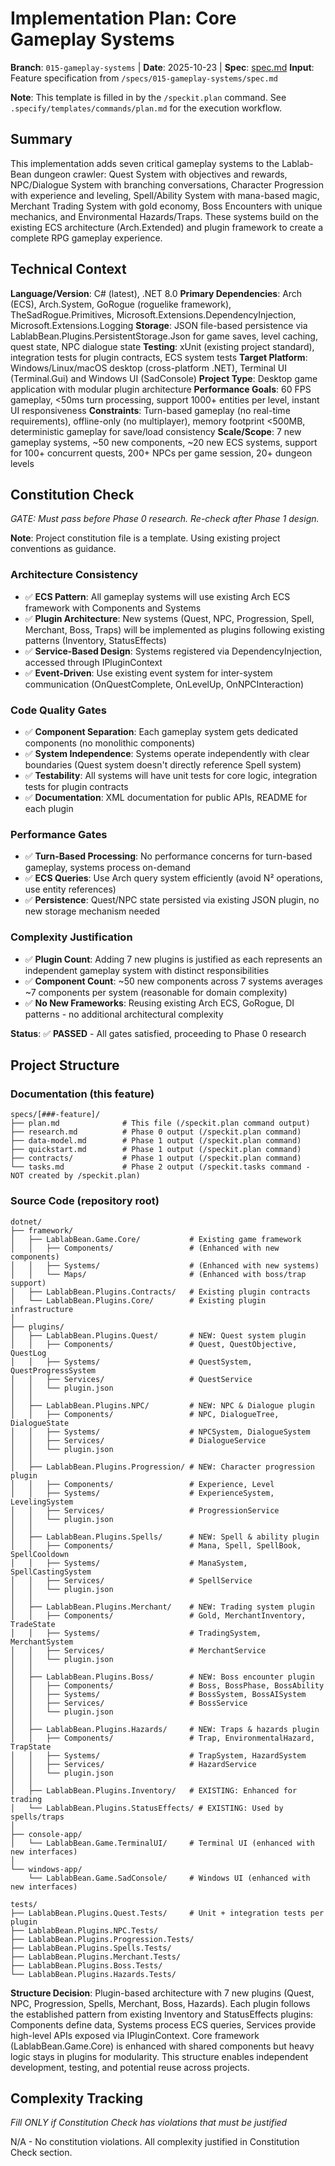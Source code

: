 # Implementation Plan: Core Gameplay Systems

**Branch**: `015-gameplay-systems` | **Date**: 2025-10-23 | **Spec**: [spec.md](spec.md)
**Input**: Feature specification from `/specs/015-gameplay-systems/spec.md`

**Note**: This template is filled in by the `/speckit.plan` command. See `.specify/templates/commands/plan.md` for the execution workflow.

## Summary

This implementation adds seven critical gameplay systems to the Lablab-Bean dungeon crawler: Quest System with objectives and rewards, NPC/Dialogue System with branching conversations, Character Progression with experience and leveling, Spell/Ability System with mana-based magic, Merchant Trading System with gold economy, Boss Encounters with unique mechanics, and Environmental Hazards/Traps. These systems build on the existing ECS architecture (Arch.Extended) and plugin framework to create a complete RPG gameplay experience.

## Technical Context

**Language/Version**: C# (latest), .NET 8.0
**Primary Dependencies**: Arch (ECS), Arch.System, GoRogue (roguelike framework), TheSadRogue.Primitives, Microsoft.Extensions.DependencyInjection, Microsoft.Extensions.Logging
**Storage**: JSON file-based persistence via LablabBean.Plugins.PersistentStorage.Json for game saves, level caching, quest state, NPC dialogue state
**Testing**: xUnit (existing project standard), integration tests for plugin contracts, ECS system tests
**Target Platform**: Windows/Linux/macOS desktop (cross-platform .NET), Terminal UI (Terminal.Gui) and Windows UI (SadConsole)
**Project Type**: Desktop game application with modular plugin architecture
**Performance Goals**: 60 FPS gameplay, <50ms turn processing, support 1000+ entities per level, instant UI responsiveness
**Constraints**: Turn-based gameplay (no real-time requirements), offline-only (no multiplayer), memory footprint <500MB, deterministic gameplay for save/load consistency
**Scale/Scope**: 7 new gameplay systems, ~50 new components, ~20 new ECS systems, support for 100+ concurrent quests, 200+ NPCs per game session, 20+ dungeon levels

## Constitution Check

*GATE: Must pass before Phase 0 research. Re-check after Phase 1 design.*

**Note**: Project constitution file is a template. Using existing project conventions as guidance.

### Architecture Consistency

- ✅ **ECS Pattern**: All gameplay systems will use existing Arch ECS framework with Components and Systems
- ✅ **Plugin Architecture**: New systems (Quest, NPC, Progression, Spell, Merchant, Boss, Traps) will be implemented as plugins following existing patterns (Inventory, StatusEffects)
- ✅ **Service-Based Design**: Systems registered via DependencyInjection, accessed through IPluginContext
- ✅ **Event-Driven**: Use existing event system for inter-system communication (OnQuestComplete, OnLevelUp, OnNPCInteraction)

### Code Quality Gates

- ✅ **Component Separation**: Each gameplay system gets dedicated components (no monolithic components)
- ✅ **System Independence**: Systems operate independently with clear boundaries (Quest system doesn't directly reference Spell system)
- ✅ **Testability**: All systems will have unit tests for core logic, integration tests for plugin contracts
- ✅ **Documentation**: XML documentation for public APIs, README for each plugin

### Performance Gates

- ✅ **Turn-Based Processing**: No performance concerns for turn-based gameplay, systems process on-demand
- ✅ **ECS Queries**: Use Arch query system efficiently (avoid N² operations, use entity references)
- ✅ **Persistence**: Quest/NPC state persisted via existing JSON plugin, no new storage mechanism needed

### Complexity Justification

- ✅ **Plugin Count**: Adding 7 new plugins is justified as each represents an independent gameplay system with distinct responsibilities
- ✅ **Component Count**: ~50 new components across 7 systems averages ~7 components per system (reasonable for domain complexity)
- ✅ **No New Frameworks**: Reusing existing Arch ECS, GoRogue, DI patterns - no additional architectural complexity

**Status**: ✅ **PASSED** - All gates satisfied, proceeding to Phase 0 research

## Project Structure

### Documentation (this feature)

```
specs/[###-feature]/
├── plan.md              # This file (/speckit.plan command output)
├── research.md          # Phase 0 output (/speckit.plan command)
├── data-model.md        # Phase 1 output (/speckit.plan command)
├── quickstart.md        # Phase 1 output (/speckit.plan command)
├── contracts/           # Phase 1 output (/speckit.plan command)
└── tasks.md             # Phase 2 output (/speckit.tasks command - NOT created by /speckit.plan)
```

### Source Code (repository root)

```
dotnet/
├── framework/
│   ├── LablabBean.Game.Core/           # Existing game framework
│   │   ├── Components/                 # (Enhanced with new components)
│   │   ├── Systems/                    # (Enhanced with new systems)
│   │   └── Maps/                       # (Enhanced with boss/trap support)
│   ├── LablabBean.Plugins.Contracts/   # Existing plugin contracts
│   └── LablabBean.Plugins.Core/        # Existing plugin infrastructure
│
├── plugins/
│   ├── LablabBean.Plugins.Quest/       # NEW: Quest system plugin
│   │   ├── Components/                 # Quest, QuestObjective, QuestLog
│   │   ├── Systems/                    # QuestSystem, QuestProgressSystem
│   │   ├── Services/                   # QuestService
│   │   └── plugin.json
│   │
│   ├── LablabBean.Plugins.NPC/         # NEW: NPC & Dialogue plugin
│   │   ├── Components/                 # NPC, DialogueTree, DialogueState
│   │   ├── Systems/                    # NPCSystem, DialogueSystem
│   │   ├── Services/                   # DialogueService
│   │   └── plugin.json
│   │
│   ├── LablabBean.Plugins.Progression/ # NEW: Character progression plugin
│   │   ├── Components/                 # Experience, Level
│   │   ├── Systems/                    # ExperienceSystem, LevelingSystem
│   │   ├── Services/                   # ProgressionService
│   │   └── plugin.json
│   │
│   ├── LablabBean.Plugins.Spells/      # NEW: Spell & ability plugin
│   │   ├── Components/                 # Mana, Spell, SpellBook, SpellCooldown
│   │   ├── Systems/                    # ManaSystem, SpellCastingSystem
│   │   ├── Services/                   # SpellService
│   │   └── plugin.json
│   │
│   ├── LablabBean.Plugins.Merchant/    # NEW: Trading system plugin
│   │   ├── Components/                 # Gold, MerchantInventory, TradeState
│   │   ├── Systems/                    # TradingSystem, MerchantSystem
│   │   ├── Services/                   # MerchantService
│   │   └── plugin.json
│   │
│   ├── LablabBean.Plugins.Boss/        # NEW: Boss encounter plugin
│   │   ├── Components/                 # Boss, BossPhase, BossAbility
│   │   ├── Systems/                    # BossSystem, BossAISystem
│   │   ├── Services/                   # BossService
│   │   └── plugin.json
│   │
│   ├── LablabBean.Plugins.Hazards/     # NEW: Traps & hazards plugin
│   │   ├── Components/                 # Trap, EnvironmentalHazard, TrapState
│   │   ├── Systems/                    # TrapSystem, HazardSystem
│   │   ├── Services/                   # HazardService
│   │   └── plugin.json
│   │
│   ├── LablabBean.Plugins.Inventory/   # EXISTING: Enhanced for trading
│   └── LablabBean.Plugins.StatusEffects/ # EXISTING: Used by spells/traps
│
├── console-app/
│   └── LablabBean.Game.TerminalUI/     # Terminal UI (enhanced with new interfaces)
│
└── windows-app/
    └── LablabBean.Game.SadConsole/     # Windows UI (enhanced with new interfaces)

tests/
├── LablabBean.Plugins.Quest.Tests/     # Unit + integration tests per plugin
├── LablabBean.Plugins.NPC.Tests/
├── LablabBean.Plugins.Progression.Tests/
├── LablabBean.Plugins.Spells.Tests/
├── LablabBean.Plugins.Merchant.Tests/
├── LablabBean.Plugins.Boss.Tests/
└── LablabBean.Plugins.Hazards.Tests/
```

**Structure Decision**: Plugin-based architecture with 7 new plugins (Quest, NPC, Progression, Spells, Merchant, Boss, Hazards). Each plugin follows the established pattern from existing Inventory and StatusEffects plugins: Components define data, Systems process ECS queries, Services provide high-level APIs exposed via IPluginContext. Core framework (LablabBean.Game.Core) is enhanced with shared components but heavy logic stays in plugins for modularity. This structure enables independent development, testing, and potential reuse across projects.

## Complexity Tracking

*Fill ONLY if Constitution Check has violations that must be justified*

N/A - No constitution violations. All complexity justified in Constitution Check section.
